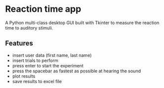 # Reaction time app
A Python multi-class desktop GUI built with Tkinter to measure the reaction time to auditory stimuli.
## Features
  * insert user data (first name, last name)
  * insert trials to perform
  * press enter to start the experiment
  * press the spacebar as fastest as possible at hearing the sound
  * plot results
  * save results to excel file

